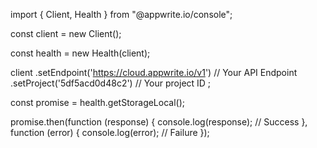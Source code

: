 import { Client,  Health } from "@appwrite.io/console";

const client = new Client();

const health = new Health(client);

client
    .setEndpoint('https://cloud.appwrite.io/v1') // Your API Endpoint
    .setProject('5df5acd0d48c2') // Your project ID
;

const promise = health.getStorageLocal();

promise.then(function (response) {
    console.log(response); // Success
}, function (error) {
    console.log(error); // Failure
});